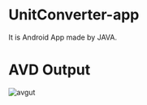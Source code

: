 # UnitConverter-app

It is Android App made by JAVA.

# AVD Output
![avgut](https://user-images.githubusercontent.com/94885893/234941303-fa4ee44b-9b05-4959-9fc9-71fbb72f18d1.jpg)
